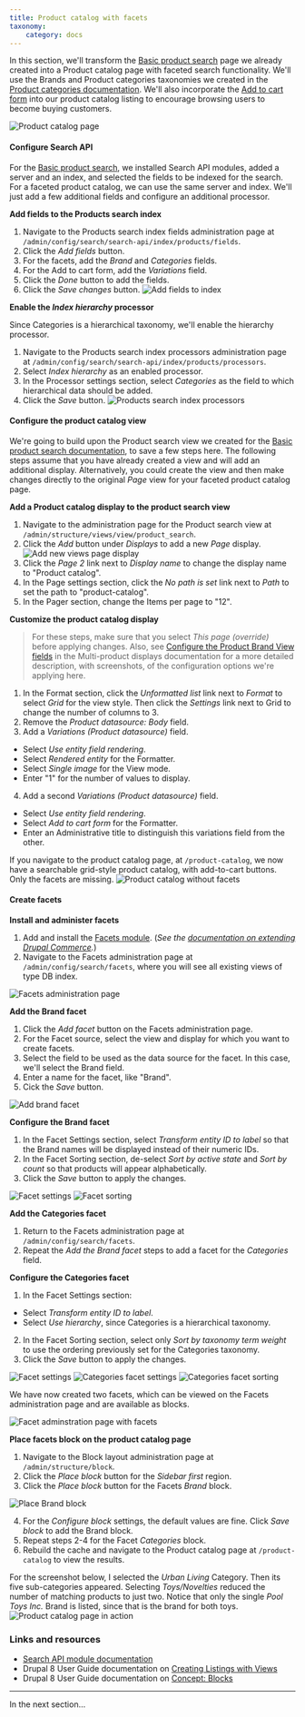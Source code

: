 ```yaml
---
title: Product catalog with facets
taxonomy:
    category: docs
---
```


In this section, we'll transform the [Basic product search](../01.product-search) page we already created into a Product catalog page with faceted search functionality. We'll use the Brands and Product categories taxonomies we created in the [Product categories documentation](../../02.product-architecture/03.product-categories). We'll also incorporate the [Add to cart form](../../04.displaying-products/02.add-to-cart-form) into our product catalog listing to encourage browsing users to become buying customers.

![Product catalog page](../../images/product-catalog.jpg)

#### Configure Search API
For the [Basic product search](../01.product-search), we installed Search API modules, added a server and an index, and selected the fields to be indexed for the search. For a faceted product catalog, we can use the same server and index. We'll just add a few additional fields and configure an additional processor.

**Add fields to the Products search index**
1. Navigate to the Products search index fields administration page at `/admin/config/search/search-api/index/products/fields`.
2. Click the *Add fields* button.
3. For the facets, add the *Brand* and *Categories* fields.
4. For the Add to cart form, add the *Variations* field.
5. Click the *Done* button to add the fields.
6. Click the *Save changes* button.
![Add fields to index](../../images/product-catalog-1.jpg)

**Enable the *Index hierarchy* processor**

Since Categories is a hierarchical taxonomy, we'll enable the hierarchy processor.
1. Navigate to the Products search index processors administration page at `/admin/config/search/search-api/index/products/processors`.
2. Select *Index hierarchy* as an enabled processor.
3. In the Processor settings section, select *Categories* as the field to which hierarchical data should be added.
4. Click the *Save* button.
![Products search index processors](../../images/product-catalog-11.jpg)

#### Configure the product catalog view
We're going to build upon the Product search view we created for the [Basic product search documentation](../01.product-search), to save a few steps here. The following steps assume that you have already created a view and will add an additional display. Alternatively, you could create the view and then make changes directly to the original *Page* view for your faceted product catalog page.

**Add a Product catalog display to the product search view**
1. Navigate to the administration page for the Product search view at `/admin/structure/views/view/product_search`.
2. Click the *Add* button under *Displays* to add a new *Page* display.
![Add new views page display](../../images/product-catalog-2.jpg)
3. Click the *Page 2* link next to *Display name* to change the display name to "Product catalog".
4. In the Page settings section, click the *No path is set* link next to *Path* to set the path to "product-catalog".
5. In the Pager section, change the Items per page to "12".

**Customize the product catalog display**
>For these steps, make sure that you select *This page (override)* before applying changes. Also, see [Configure the Product Brand View fields](../../04.displaying-products/05.multiple-products#configure-the-product-brand-view-fields) in the Multi-product displays documentation for a more detailed description, with screenshots, of the configuration options we're applying here.

1. In the Format section, click the *Unformatted list* link next to *Format* to select *Grid* for the view style. Then click the *Settings* link next to Grid to change the number of columns to 3.
2. Remove the *Product datasource: Body* field.
3. Add a *Variations (Product datasource)* field.
 - Select *Use entity field rendering*.
 - Select *Rendered entity* for the Formatter.
 - Select *Single image* for the View mode.
 - Enter "1" for the number of values to display.
4. Add a second *Variations (Product datasource)* field.
 - Select *Use entity field rendering*.
 - Select *Add to cart form* for the Formatter.
 - Enter an Administrative title to distinguish this variations field from the other.

If you navigate to the product catalog page, at `/product-catalog`, we now have a searchable grid-style product catalog, with add-to-cart buttons. Only the facets are missing.
![Product catalog without facets](../../images/product-catalog-3.jpg)

#### Create facets
**Install and administer facets**
1. Add and install the [Facets module]. (*See the [documentation on extending Drupal Commerce](../../../02.install-update/06.extending).*)
2. Navigate to the Facets administration page at `/admin/config/search/facets`, where you will see all existing views of type DB index.

![Facets administration page](../../images/product-catalog-4.jpg)

**Add the Brand facet**
1. Click the *Add facet* button on the Facets administration page.
2. For the Facet source, select the view and display for which you want to create facets.
3. Select the field to be used as the data source for the facet. In this case, we'll select the Brand field.
4. Enter a name for the facet, like "Brand".
5. Cick the *Save* button.

![Add brand facet](../../images/product-catalog-5.jpg)

**Configure the Brand facet**
1. In the Facet Settings section, select *Transform entity ID to label* so that the Brand names will be displayed instead of their numeric IDs.
2. In the Facet Sorting section, de-select *Sort by active state* and *Sort by count* so that products will appear alphabetically.
3. Click the *Save* button to apply the changes.

![Facet settings](../../images/product-catalog-6.jpg)
![Facet sorting](../../images/product-catalog-7.jpg)

**Add the Categories facet**
1. Return to the Facets administration page at `/admin/config/search/facets`.
2. Repeat the *Add the Brand facet* steps to add a facet for the *Categories* field.

**Configure the Categories facet**
1. In the Facet Settings section:
 - Select *Transform entity ID to label*.
 - Select *Use hierarchy*, since Categories is a hierarchical taxonomy.
2. In the Facet Sorting section, select only *Sort by taxonomy term weight* to use the ordering previously set for the Categories taxonomy.
3. Click the *Save* button to apply the changes.

![Facet settings](../../images/product-catalog-6.jpg)
![Categories facet settings](../../images/product-catalog-12.jpg)
![Categories facet sorting](../../images/product-catalog-10.jpg)

We have now created two facets, which can be viewed on the Facets administration page and are available as blocks.

![Facet adminstration page with facets](../../images/product-catalog-8.jpg)

**Place facets block on the product catalog page**
1. Navigate to the Block layout administration page at `/admin/structure/block`.
2. Click the *Place block* button for the *Sidebar first* region.
3. Click the *Place block* button for the Facets *Brand* block.

![Place Brand block](../../images/product-catalog-9.jpg)

4. For the *Configure block* settings, the default values are fine. Click *Save block* to add the Brand block.
5. Repeat steps 2-4 for the Facet *Categories* block.
6. Rebuild the cache and navigate to the Product catalog page at `/product-catalog` to view the results.

For the screenshot below, I selected the *Urban Living* Category. Then its five sub-categories appeared. Selecting *Toys/Novelties* reduced the number of matching products to just two. Notice that only the single *Pool Toys Inc.* Brand is listed, since that is the brand for both toys.
![Product catalog page in action](../../images/product-catalog-13.jpg)

### Links and resources
* [Search API module documentation]
* Drupal 8 User Guide documentation on [Creating Listings with Views]
* Drupal 8 User Guide documentation on [Concept: Blocks]

---
In the next section...

[Search API module documentation]: https://www.drupal.org/docs/8/modules/search-api
[Creating Listings with Views]: https://www.drupal.org/docs/user_guide/en/views-chapter.html
[Facets module]: https://www.drupal.org/project/facets
[Concept: Blocks]: https://www.drupal.org/docs/user_guide/en/block-concept.html
